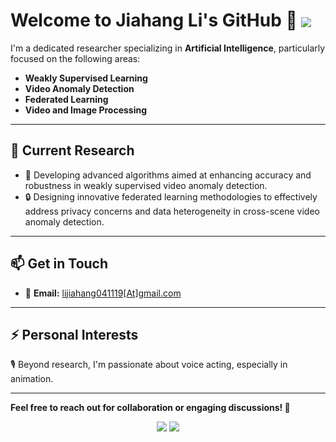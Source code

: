 # Welcome to Jiahang Li's GitHub 👋 <a href="https://komarev.com/ghpvc/?username=rekkles2&abbreviated=true" target="_blank"><img align="center" src="https://komarev.com/ghpvc/?username=rekkles2&abbreviated=true"/></a>

I'm a dedicated researcher specializing in **Artificial Intelligence**, particularly focused on the following areas:

-  **Weakly Supervised Learning**
-  **Video Anomaly Detection**
-  **Federated Learning**
-  **Video and Image Processing**

---

## 🔭 Current Research

- 🚀 Developing advanced algorithms aimed at enhancing accuracy and robustness in weakly supervised video anomaly detection.
- 🔒 Designing innovative federated learning methodologies to effectively address privacy concerns and data heterogeneity in cross-scene video anomaly detection.

---

## 📫 Get in Touch

- 📧 **Email:** [lijiahang041119[At]gmail.com](mailto:lijiahang041119@gmail.com)

---

## ⚡ Personal Interests

🎙️ Beyond research, I'm passionate about voice acting, especially in animation.

---

**Feel free to reach out for collaboration or engaging discussions! 🚀**

<div align="center">
  <img src="https://github-readme-stats.vercel.app/api?username=rekkles2&locale=en&line_height=33&show_icons=true&hide=prs&theme=dracula&rank_icon=github" />
  <img src="https://github-profile-trophy.vercel.app/?username=rekkles2&theme=gruvbox&row=1&column=5&no-frame=true&no-bg=true" />
</div>
